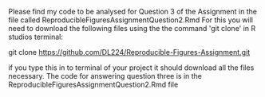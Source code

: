 Please find my code to be analysed for Question 3 of the Assignment in the file called ReproducibleFiguresAssignmentQuestion2.Rmd
For this you will need to download the following files using the the command 'git clone' in R studios terminal:

git clone https://github.com/DL224/Reproducible-Figures-Assignment.git

if you type this in to terminal of your project it should download all the files necessary. The code for answering question three is in the ReproducibleFiguresAssignmentQuestion2.Rmd file
